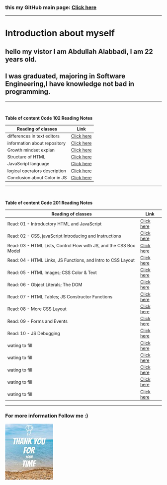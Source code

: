 ### this my GitHub main page: [Click here](https://github.com/Abdullah-Alabbadi)

---

# **Introduction about myself**

## hello my vistor I am Abdullah Alabbadi, I am 22 years old.

## I was graduated, majoring in Software Engineering,I have knowledge not bad in programming.

---

<br>

**Table of content Code 102 Reading Notes**

| Reading of classes            | Link                           |
| ----------------------------- | ------------------------------ |
| differences in text editors   | [Click here](Code102/read.md)  |
| information about repository  | [Click here](Code102/read1.md) |
| Growth mindset explan         | [Click here](Code102/read2.md) |
| Structure of HTML             | [Click here](Code102/read3.md) |
| JavaScript language           | [Click here](Code102/read4.md) |
| logical operators description | [Click here](Code102/read5.md) |
| Conclusion about Color in JS  | [Click here](Code102/read6.md) |

---

<br>

**Table of content Code 201 Reading Notes**

| Reading of classes                                                 | Link                              |
| ------------------------------------------------------------------ | --------------------------------- |
| Read: 01 - Introductory HTML and JavaScript                        | [Click here](Code201/class-01.md) |
| Read: 02 - CSS, javaScript Introducing and Instructions            | [Click here](Code201/class-02.md) |
| Read: 03 - HTML Lists, Control Flow with JS, and the CSS Box Model | [Click here](Code201/class-03.md) |
| Read: 04 - HTML Links, JS Functions, and Intro to CSS Layout       | [Click here](Code201/class-04.md) |
| Read: 05 - HTML Images; CSS Color & Text                           | [Click here](Code201/class-05.md) |
| Read: 06 - Object Literals; The DOM                                | [Click here](Code201/class-06.md) |
| Read: 07 - HTML Tables; JS Constructor Functions                   | [Click here](Code201/class-07.md) |
| Read: 08 - More CSS Layout                                         | [Click here](Code201/class-08.md) |
| Read: 09 - Forms and Events                                        | [Click here](Code201/class-09.md) |
| Read: 10 - JS Debugging                                            | [Click here](Code201/class-10.md) |
| wating to fill                                                     | [Click here](Code201/class-11.md) |
| wating to fill                                                     | [Click here](Code201/class-12.md) |
| wating to fill                                                     | [Click here](Code201/class-13.md) |
| wating to fill                                                     | [Click here](Code201/class-14.md) |
| wating to fill                                                     | [Click here](Code201/class-15.md) |

---

### For more information Follow me :)

![thankyou photo](Code102/thankYou.jpg)
